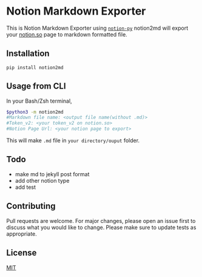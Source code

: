# Notion Markdown Exporter
This is Notion Markdown Exporter using [`notion-py`](https://github.com/jamalex/notion-py)
notion2md will export your [notion.so](http://notion.so) page to markdown formatted file.
## Installation
```Plain Text
pip install notion2md
```
## Usage from CLI
In your Bash/Zsh terminal,
```Bash
$python3 -m notion2md
#Markdown file name: <output file name(without .md)>
#Token_v2: <your token_v2 on notion.so>
#Notion Page Url: <your notion page to export>
```
This will make `.md` file in `your directory/ouput` folder.

## Todo
- make md to jekyll post format
- add other notion type
- add test

## Contributing
Pull requests are welcome. For major changes, please open an issue first to discuss what you would like to change.
Please make sure to update tests as appropriate.

## License
[MIT](https://choosealicense.com/licenses/mit/)

